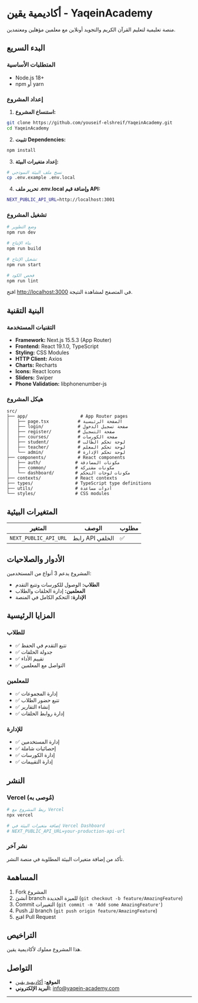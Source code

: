 # أكاديمية يقين - YaqeinAcademy

منصة تعليمية لتعليم القرآن الكريم والتجويد أونلاين مع معلمين مؤهلين ومعتمدين.

## البدء السريع

### المتطلبات الأساسية

- Node.js 18+ 
- npm أو yarn

### إعداد المشروع

1. **استنساخ المشروع:**
```bash
git clone https://github.com/youseif-elshreif/YaqeinAcademy.git
cd YaqeinAcademy
```

2. **تثبيت Dependencies:**
```bash
npm install
```

3. **إعداد متغيرات البيئة:**
```bash
# نسخ ملف البيئة النموذجي
cp .env.example .env.local
```

4. **تحرير ملف .env.local وإضافة قيم API:**
```bash
NEXT_PUBLIC_API_URL=http://localhost:3001
```

### تشغيل المشروع

```bash
# وضع التطوير
npm run dev

# بناء الإنتاج
npm run build

# تشغيل الإنتاج
npm run start

# فحص الكود
npm run lint
```

افتح [http://localhost:3000](http://localhost:3000) في المتصفح لمشاهدة النتيجة.

## البنية التقنية

### التقنيات المستخدمة

- **Framework:** Next.js 15.5.3 (App Router)
- **Frontend:** React 19.1.0, TypeScript
- **Styling:** CSS Modules
- **HTTP Client:** Axios
- **Charts:** Recharts
- **Icons:** React Icons
- **Sliders:** Swiper
- **Phone Validation:** libphonenumber-js

### هيكل المشروع

```
src/
├── app/                    # App Router pages
│   ├── page.tsx           # الصفحة الرئيسية
│   ├── login/             # صفحة تسجيل الدخول
│   ├── register/          # صفحة التسجيل
│   ├── courses/           # صفحة الكورسات
│   ├── student/           # لوحة تحكم الطالب
│   ├── teacher/           # لوحة تحكم المعلم
│   └── admin/             # لوحة تحكم الإدارة
├── components/            # React components
│   ├── auth/             # مكونات المصادقة
│   ├── common/           # مكونات مشتركة
│   └── dashboard/        # مكونات لوحات التحكم
├── contexts/             # React contexts
├── types/                # TypeScript type definitions
├── utils/                # أدوات مساعدة
└── styles/               # CSS modules
```

## المتغيرات البيئية

| المتغير | الوصف | مطلوب |
|---------|--------|--------|
| `NEXT_PUBLIC_API_URL` | رابط API الخلفي | ✅ |

## الأدوار والصلاحيات

المشروع يدعم 3 أنواع من المستخدمين:

- **الطلاب:** الوصول للكورسات وتتبع التقدم
- **المعلمين:** إدارة الحلقات والطلاب
- **الإدارة:** التحكم الكامل في المنصة

## المزايا الرئيسية

### للطلاب
- ✅ تتبع التقدم في الحفظ
- ✅ جدولة الحلقات
- ✅ تقييم الأداء
- ✅ التواصل مع المعلمين

### للمعلمين  
- ✅ إدارة المجموعات
- ✅ تتبع حضور الطلاب
- ✅ إنشاء التقارير
- ✅ إدارة روابط الحلقات

### للإدارة
- ✅ إدارة المستخدمين
- ✅ إحصائيات شاملة
- ✅ إدارة الكورسات
- ✅ إدارة التقييمات

## النشر

### Vercel (مُوصى به)
```bash
# ربط المشروع مع Vercel
npx vercel

# إضافة متغيرات البيئة في Vercel Dashboard
# NEXT_PUBLIC_API_URL=your-production-api-url
```

### نشر آخر
تأكد من إضافة متغيرات البيئة المطلوبة في منصة النشر.

## المساهمة

1. Fork المشروع
2. أنشئ branch للميزة الجديدة (`git checkout -b feature/AmazingFeature`)
3. Commit التغييرات (`git commit -m 'Add some AmazingFeature'`)
4. Push للـ branch (`git push origin feature/AmazingFeature`)
5. افتح Pull Request

## التراخيص

هذا المشروع مملوك لأكاديمية يقين.

## التواصل

- **الموقع:** [أكاديمية يقين](https://yaqein-academy.com)
- **البريد الإلكتروني:** info@yaqein-academy.com

---